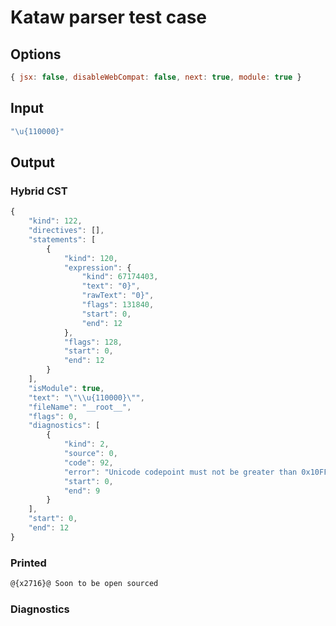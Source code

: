 # Kataw parser test case

## Options

`````js
{ jsx: false, disableWebCompat: false, next: true, module: true }
`````

## Input

`````js
"\u{110000}"
`````

## Output

### Hybrid CST

```javascript
{
    "kind": 122,
    "directives": [],
    "statements": [
        {
            "kind": 120,
            "expression": {
                "kind": 67174403,
                "text": "0}",
                "rawText": "0}",
                "flags": 131840,
                "start": 0,
                "end": 12
            },
            "flags": 128,
            "start": 0,
            "end": 12
        }
    ],
    "isModule": true,
    "text": "\"\\u{110000}\"",
    "fileName": "__root__",
    "flags": 0,
    "diagnostics": [
        {
            "kind": 2,
            "source": 0,
            "code": 92,
            "error": "Unicode codepoint must not be greater than 0x10FFFF",
            "start": 0,
            "end": 9
        }
    ],
    "start": 0,
    "end": 12
}
```

### Printed

```javascript
@{x2716}@ Soon to be open sourced
```

### Diagnostics

```javascript

```

